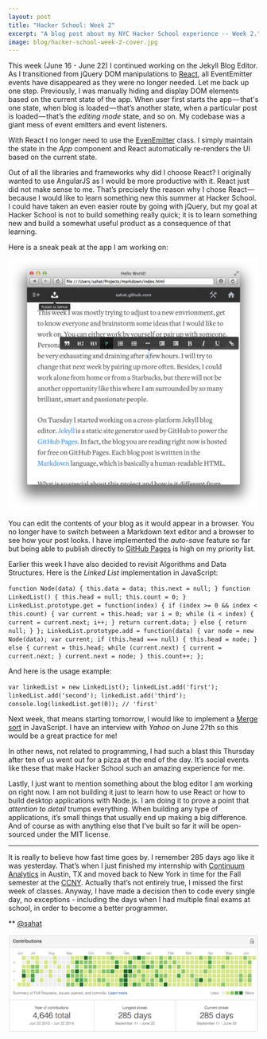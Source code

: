 ```yaml
---
layout: post
title: "Hacker School: Week 2"
excerpt: "A blog post about my NYC Hacker School experience -- Week 2."
image: blog/hacker-school-week-2-cover.jpg
---
```


This week (June 16 - June 22) I continued working on the Jekyll Blog Editor. As I transitioned from
jQuery DOM manipulations to [React](http://facebook.github.io/react/), all
EventEmitter events have disappeared as
they were no longer needed. Let me back up one step. Previously, I was manually
hiding and display DOM elements based on the current state of the app. When user
first starts the app — that's one state, when blog is loaded — that’s another
state, when a particular post is loaded — that’s the *editing mode* state, and so
on. My codebase was a giant mess of event emitters and event listeners.

With React I no longer need to use the [EvenEmitter](http://nodejs.org/api/events.html)
class. I simply maintain the state in the *App* component and React automatically
re-renders the UI based on the current state.

Out of all the libraries and frameworks why did I choose React? I originally
wanted to use AngularJS as I would be more productive with it. React just did
not make sense to me. That’s precisely the reason why I chose React — because
I would like to learn something new this summer at Hacker School. I could have
taken an even easier route by going with jQuery, but my goal at Hacker School
is not to build something really quick; it is to learn something new and build
a somewhat useful product as a consequence of that learning.

Here is a sneak peak at the app I am working on:

![](/images/blog/hacker-school-week-2.png)

You can edit the contents of your blog as it would appear in a browser. You no
longer have to switch between a Markdown text editor and a browser to see how
your post looks. I have implemented the *auto-save* feature so far but being
able to publish directly to [GitHub Pages](https://pages.github.com/) is high
on my priority list.

Earlier this week I have also decided to revisit Algorithms
and Data Structures. Here is the *Linked List* implementation
in JavaScript:

`function Node(data) {
this.data = data;
this.next = null;
}
function LinkedList() {
this.head = null;
this.count = 0;
}
LinkedList.prototype.get = function(index) {
if (index >= 0 && index < this.count) {
var current = this.head;
var i = 0;
while (i < index) {
current = current.next;
i++;
}
return current.data;
} else {
return null;
}
};
LinkedList.prototype.add = function(data) {
var node = new Node(data);
var current;
if (this.head === null) {
this.head = node;
} else {
current = this.head;
while (current.next) {
current = current.next;
}
current.next = node;
}
this.count++;
};`

And here is the usage example:

`var linkedList = new LinkedList();
linkedList.add('first');
linkedList.add('second');
linkedList.add('third');
console.log(linkedList.get(0));
// 'first'`

Next week, that means starting tomorrow, I would like to implement a
[Merge sort](http://en.wikipedia.org/wiki/Merge_sort) in JavaScript. I have
an interview with *Yahoo* on June 27th so this would be a great practice for me!

In other news, not related to programming, I had such a blast this Thursday after
ten of us went out for a pizza at the end of the day. It’s social events like these
that make Hacker School such an amazing experience for me.

Lastly, I just want to mention something about the blog editor I am working on
right now. I am not building it just to learn how to use React or how to
build desktop applications with Node.js. I am doing it to prove a point that
*attention to detail* trumps everything. When building any type of applications,
it’s small things that usually end up making a big difference. And of course as
with anything else that I’ve built so far it will be open-sourced under the MIT
license.

---

It is really to believe how fast time goes by. I remember 285 days ago like it
was yesterday. That’s when I just finished my internship with [Continuum Analytics](http://continuum.io/) in
Austin, TX and moved back to New York in time for the Fall semester
at the [CCNY](http://www.ccny.cuny.edu/). Actually that’s not entirely true,
I missed the first week of classes. Anyway, I have made a decision then to code
every single day, no exceptions - including the days when I had multiple
final exams at school, in order to become a better programmer.

\*\*
[@sahat](https://github.com/sahat)

![](/images/blog/hacker-school-week-2-1.png)